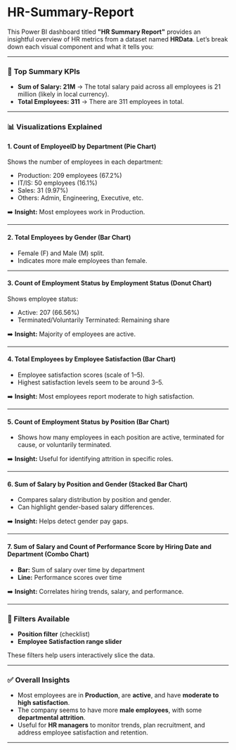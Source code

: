 # HR-Summary-Report

This Power BI dashboard titled **"HR Summary Report"** provides an insightful overview of HR metrics from a dataset named **HRData**. Let’s break down each visual component and what it tells you:

---

### 🔷 **Top Summary KPIs**

* **Sum of Salary: 21M**
  → The total salary paid across all employees is 21 million (likely in local currency).
* **Total Employees: 311**
  → There are 311 employees in total.

---

### 📊 **Visualizations Explained**

#### 1. **Count of EmployeeID by Department (Pie Chart)**

Shows the number of employees in each department:

* Production: 209 employees (67.2%)
* IT/IS: 50 employees (16.1%)
* Sales: 31 (9.97%)
* Others: Admin, Engineering, Executive, etc.

➡️ **Insight:** Most employees work in Production.

---

#### 2. **Total Employees by Gender (Bar Chart)**

* Female (F) and Male (M) split.
* Indicates more male employees than female.

---

#### 3. **Count of Employment Status by Employment Status (Donut Chart)**

Shows employee status:

* Active: 207 (66.56%)
* Terminated/Voluntarily Terminated: Remaining share

➡️ **Insight:** Majority of employees are active.

---

#### 4. **Total Employees by Employee Satisfaction (Bar Chart)**

* Employee satisfaction scores (scale of 1–5).
* Highest satisfaction levels seem to be around 3–5.

➡️ **Insight:** Most employees report moderate to high satisfaction.

---

#### 5. **Count of Employment Status by Position (Bar Chart)**

* Shows how many employees in each position are active, terminated for cause, or voluntarily terminated.

➡️ **Insight:** Useful for identifying attrition in specific roles.

---

#### 6. **Sum of Salary by Position and Gender (Stacked Bar Chart)**

* Compares salary distribution by position and gender.
* Can highlight gender-based salary differences.

➡️ **Insight:** Helps detect gender pay gaps.

---

#### 7. **Sum of Salary and Count of Performance Score by Hiring Date and Department (Combo Chart)**

* **Bar:** Sum of salary over time by department
* **Line:** Performance scores over time

➡️ **Insight:** Correlates hiring trends, salary, and performance.

---

### 🎯 Filters Available

* **Position filter** (checklist)
* **Employee Satisfaction range slider**

These filters help users interactively slice the data.

---

### ✅ Overall Insights

* Most employees are in **Production**, are **active**, and have **moderate to high satisfaction**.
* The company seems to have more **male employees**, with some **departmental attrition**.
* Useful for **HR managers** to monitor trends, plan recruitment, and address employee satisfaction and retention.

---


